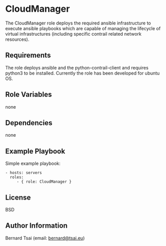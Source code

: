CloudManager
============

The CloudManager role deploys the required ansible infrastructure to execute
ansible playbooks which are capable of managing the lifecycle of virtual
infrastructures (including specific contrail related network resources).

Requirements
------------

The role deploys ansible and the python-contrail-client and requires python3
to be installed. Currently the role has been developed for ubuntu OS.

Role Variables
--------------

none

Dependencies
------------

none

Example Playbook
----------------

Simple example playbook:

    - hosts: servers
      roles:
         - { role: CloudManager }

License
-------

BSD

Author Information
------------------

Bernard Tsai (email: bernard@tsai.eu)
